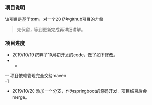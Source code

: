### 项目说明  
该项目是基于ssm，对一个2017年github项目的升级  

> 先保留，等到更新完成再详细讲解。  

### 项目进度  
- 2019/10/19 摈弃了10月初开发的code，做了如下修改。
- 
  - 
 -- 项目依赖管理完全交给maven  
   -1
- 2019/10/20 添加一个分支，作为springboot的源码开发，项目结束后会merge。
